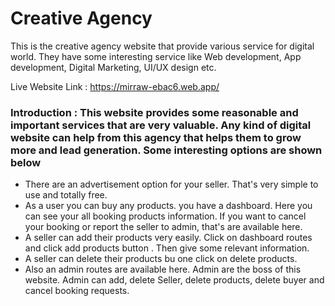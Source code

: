 # Creative Agency

This is the creative agency website that provide various service for digital world. They have some interesting service like Web development, App development, Digital Marketing, UI/UX design etc.


Live Website Link : https://mirraw-ebac6.web.app/


### Introduction : This website provides some reasonable and important services that are very valuable. Any kind of digital website can help from this agency that helps them to grow more and lead generation. Some interesting options are shown below


* There are an advertisement option for your seller. That's very simple to use and totally free.
* As a user you can buy any products. you have a dashboard. Here you can see your all booking products information. If you want to cancel your booking or report the seller to admin, that's are available here.
* A seller can add their products very easily. Click on dashboard routes and click add products button . Then give some relevant information.
* A seller can delete their products bu one click on delete products.
* Also an admin routes are available here. Admin are the boss of this website. Admin can add, delete Seller, delete products, delete buyer and cancel booking requests.
